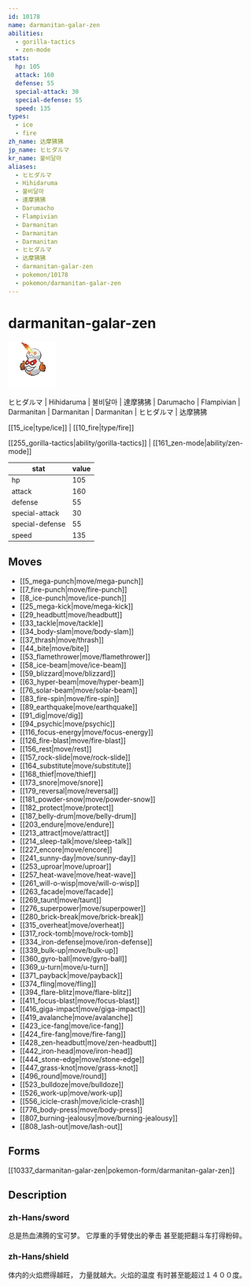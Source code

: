 ```yaml
---
id: 10178
name: darmanitan-galar-zen
abilities:
  - gorilla-tactics
  - zen-mode
stats:
  hp: 105
  attack: 160
  defense: 55
  special-attack: 30
  special-defense: 55
  speed: 135
types:
  - ice
  - fire
zh_name: 达摩狒狒
jp_name: ヒヒダルマ
kr_name: 불비달마
aliases:
  - ヒヒダルマ
  - Hihidaruma
  - 불비달마
  - 達摩狒狒
  - Darumacho
  - Flampivian
  - Darmanitan
  - Darmanitan
  - Darmanitan
  - ヒヒダルマ
  - 达摩狒狒
  - darmanitan-galar-zen
  - pokemon/10178
  - pokemon/darmanitan-galar-zen
---
```

# darmanitan-galar-zen

![](https://raw.githubusercontent.com/PokeAPI/sprites/master/sprites/pokemon/10178.png)

ヒヒダルマ | Hihidaruma | 불비달마 | 達摩狒狒 | Darumacho | Flampivian | Darmanitan | Darmanitan | Darmanitan | ヒヒダルマ | 达摩狒狒

[[15_ice|type/ice]] | [[10_fire|type/fire]]

[[255_gorilla-tactics|ability/gorilla-tactics]] | [[161_zen-mode|ability/zen-mode]]

|stat|value|
|---|---|
|hp|105|
|attack|160|
|defense|55|
|special-attack|30|
|special-defense|55|
|speed|135|


## Moves

- [[5_mega-punch|move/mega-punch]]
- [[7_fire-punch|move/fire-punch]]
- [[8_ice-punch|move/ice-punch]]
- [[25_mega-kick|move/mega-kick]]
- [[29_headbutt|move/headbutt]]
- [[33_tackle|move/tackle]]
- [[34_body-slam|move/body-slam]]
- [[37_thrash|move/thrash]]
- [[44_bite|move/bite]]
- [[53_flamethrower|move/flamethrower]]
- [[58_ice-beam|move/ice-beam]]
- [[59_blizzard|move/blizzard]]
- [[63_hyper-beam|move/hyper-beam]]
- [[76_solar-beam|move/solar-beam]]
- [[83_fire-spin|move/fire-spin]]
- [[89_earthquake|move/earthquake]]
- [[91_dig|move/dig]]
- [[94_psychic|move/psychic]]
- [[116_focus-energy|move/focus-energy]]
- [[126_fire-blast|move/fire-blast]]
- [[156_rest|move/rest]]
- [[157_rock-slide|move/rock-slide]]
- [[164_substitute|move/substitute]]
- [[168_thief|move/thief]]
- [[173_snore|move/snore]]
- [[179_reversal|move/reversal]]
- [[181_powder-snow|move/powder-snow]]
- [[182_protect|move/protect]]
- [[187_belly-drum|move/belly-drum]]
- [[203_endure|move/endure]]
- [[213_attract|move/attract]]
- [[214_sleep-talk|move/sleep-talk]]
- [[227_encore|move/encore]]
- [[241_sunny-day|move/sunny-day]]
- [[253_uproar|move/uproar]]
- [[257_heat-wave|move/heat-wave]]
- [[261_will-o-wisp|move/will-o-wisp]]
- [[263_facade|move/facade]]
- [[269_taunt|move/taunt]]
- [[276_superpower|move/superpower]]
- [[280_brick-break|move/brick-break]]
- [[315_overheat|move/overheat]]
- [[317_rock-tomb|move/rock-tomb]]
- [[334_iron-defense|move/iron-defense]]
- [[339_bulk-up|move/bulk-up]]
- [[360_gyro-ball|move/gyro-ball]]
- [[369_u-turn|move/u-turn]]
- [[371_payback|move/payback]]
- [[374_fling|move/fling]]
- [[394_flare-blitz|move/flare-blitz]]
- [[411_focus-blast|move/focus-blast]]
- [[416_giga-impact|move/giga-impact]]
- [[419_avalanche|move/avalanche]]
- [[423_ice-fang|move/ice-fang]]
- [[424_fire-fang|move/fire-fang]]
- [[428_zen-headbutt|move/zen-headbutt]]
- [[442_iron-head|move/iron-head]]
- [[444_stone-edge|move/stone-edge]]
- [[447_grass-knot|move/grass-knot]]
- [[496_round|move/round]]
- [[523_bulldoze|move/bulldoze]]
- [[526_work-up|move/work-up]]
- [[556_icicle-crash|move/icicle-crash]]
- [[776_body-press|move/body-press]]
- [[807_burning-jealousy|move/burning-jealousy]]
- [[808_lash-out|move/lash-out]]

## Forms



[[10337_darmanitan-galar-zen|pokemon-form/darmanitan-galar-zen]]

## Description

### zh-Hans/sword

总是热血沸腾的宝可梦。
它厚重的手臂使出的拳击
甚至能把翻斗车打得粉碎。

### zh-Hans/shield

体内的火焰燃得越旺，
力量就越大。火焰的温度
有时甚至能超过１４００度。

